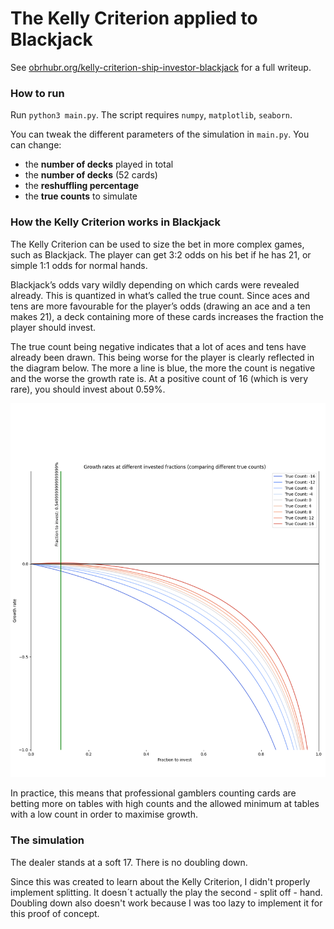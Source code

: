 # The Kelly Criterion applied to Blackjack

See [obrhubr.org/kelly-criterion-ship-investor-blackjack](https://obrhubr.org/kelly-criterion-ship-investor-blackjack) for a full writeup.

### How to run

Run `python3 main.py`. The script requires `numpy`, `matplotlib`, `seaborn`.

You can tweak the different parameters of the simulation in `main.py`. You can change:
 - the **number of decks** played in total
 - the **number of decks** (52 cards)
 - the **reshuffling percentage**
 - the **true counts** to simulate

### How the Kelly Criterion works in Blackjack

The Kelly Criterion can be used to size the bet in more complex games, such as Blackjack. The player can get 3:2 odds on his bet if he has 21, or simple 1:1 odds for normal hands.

Blackjack’s odds vary wildly depending on which cards were revealed already. This is quantized in what’s called the true count. Since aces and tens are more favourable for the player’s odds (drawing an ace and a ten makes 21), a deck containing more of these cards increases the fraction the player should invest.

The true count being negative indicates that a lot of aces and tens have already been drawn. This being worse for the player is clearly reflected in the diagram below. The more a line is blue, the more the count is negative and the worse the growth rate is. At a positive count of 16 (which is very rare), you should invest about 0.59%.

![Diagram showing growth rates for different true counts in Blackjack. Playing with one deck, reshuffling at 25%. Dealer stands on soft 17, no doubling.](.github/images/growth_rates.png)

In practice, this means that professional gamblers counting cards are betting more on tables with high counts and the allowed minimum at tables with a low count in order to maximise growth.

### The simulation

The dealer stands at a soft 17. There is no doubling down.

Since this was created to learn about the Kelly Criterion, I didn't properly implement splitting. It doesn´t actually the play the second - split off - hand. Doubling down also doesn't work because I was too lazy to implement it for this proof of concept.